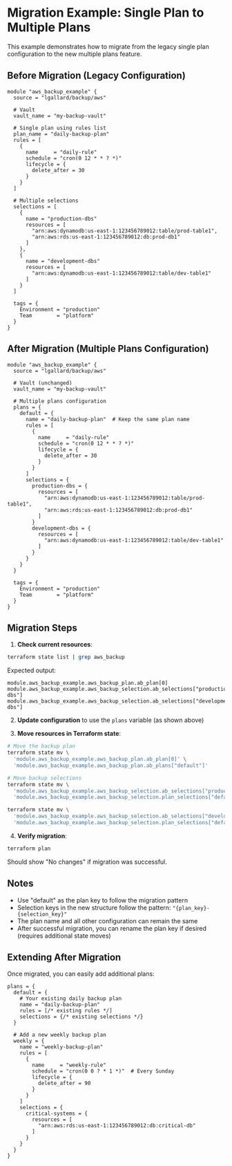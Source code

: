 # Migration Example: Single Plan to Multiple Plans

This example demonstrates how to migrate from the legacy single plan configuration to the new multiple plans feature.

## Before Migration (Legacy Configuration)

```hcl
module "aws_backup_example" {
  source = "lgallard/backup/aws"

  # Vault
  vault_name = "my-backup-vault"

  # Single plan using rules list
  plan_name = "daily-backup-plan"
  rules = [
    {
      name     = "daily-rule"
      schedule = "cron(0 12 * * ? *)"
      lifecycle = {
        delete_after = 30
      }
    }
  ]

  # Multiple selections
  selections = [
    {
      name = "production-dbs"
      resources = [
        "arn:aws:dynamodb:us-east-1:123456789012:table/prod-table1",
        "arn:aws:rds:us-east-1:123456789012:db:prod-db1"
      ]
    },
    {
      name = "development-dbs"
      resources = [
        "arn:aws:dynamodb:us-east-1:123456789012:table/dev-table1"
      ]
    }
  ]

  tags = {
    Environment = "production"
    Team        = "platform"
  }
}
```

## After Migration (Multiple Plans Configuration)

```hcl
module "aws_backup_example" {
  source = "lgallard/backup/aws"

  # Vault (unchanged)
  vault_name = "my-backup-vault"

  # Multiple plans configuration
  plans = {
    default = {
      name = "daily-backup-plan"  # Keep the same plan name
      rules = [
        {
          name     = "daily-rule"
          schedule = "cron(0 12 * * ? *)"
          lifecycle = {
            delete_after = 30
          }
        }
      ]
      selections = {
        production-dbs = {
          resources = [
            "arn:aws:dynamodb:us-east-1:123456789012:table/prod-table1",
            "arn:aws:rds:us-east-1:123456789012:db:prod-db1"
          ]
        }
        development-dbs = {
          resources = [
            "arn:aws:dynamodb:us-east-1:123456789012:table/dev-table1"
          ]
        }
      }
    }
  }

  tags = {
    Environment = "production"
    Team        = "platform"
  }
}
```

## Migration Steps

1. **Check current resources**:
```bash
terraform state list | grep aws_backup
```
Expected output:
```
module.aws_backup_example.aws_backup_plan.ab_plan[0]
module.aws_backup_example.aws_backup_selection.ab_selections["production-dbs"]
module.aws_backup_example.aws_backup_selection.ab_selections["development-dbs"]
```

2. **Update configuration** to use the `plans` variable (as shown above)

3. **Move resources in Terraform state**:
```bash
# Move the backup plan
terraform state mv \
  'module.aws_backup_example.aws_backup_plan.ab_plan[0]' \
  'module.aws_backup_example.aws_backup_plan.ab_plans["default"]'

# Move backup selections
terraform state mv \
  'module.aws_backup_example.aws_backup_selection.ab_selections["production-dbs"]' \
  'module.aws_backup_example.aws_backup_selection.plan_selections["default-production-dbs"]'

terraform state mv \
  'module.aws_backup_example.aws_backup_selection.ab_selections["development-dbs"]' \
  'module.aws_backup_example.aws_backup_selection.plan_selections["default-development-dbs"]'
```

4. **Verify migration**:
```bash
terraform plan
```
Should show "No changes" if migration was successful.

## Notes

- Use "default" as the plan key to follow the migration pattern
- Selection keys in the new structure follow the pattern: `"{plan_key}-{selection_key}"`
- The plan name and all other configuration can remain the same
- After successful migration, you can rename the plan key if desired (requires additional state moves)

## Extending After Migration

Once migrated, you can easily add additional plans:

```hcl
plans = {
  default = {
    # Your existing daily backup plan
    name = "daily-backup-plan"
    rules = [/* existing rules */]
    selections = {/* existing selections */}
  }

  # Add a new weekly backup plan
  weekly = {
    name = "weekly-backup-plan"
    rules = [
      {
        name     = "weekly-rule"
        schedule = "cron(0 0 ? * 1 *)"  # Every Sunday
        lifecycle = {
          delete_after = 90
        }
      }
    ]
    selections = {
      critical-systems = {
        resources = [
          "arn:aws:rds:us-east-1:123456789012:db:critical-db"
        ]
      }
    }
  }
}
```
